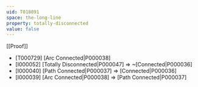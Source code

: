 ```yaml
---
uid: T018891
space: the-long-line
property: totally-disconnected
value: false
---
```

[[Proof]]

* [T000729] [Arc Connected|P000038]
* [I000052] [Totally Disconnected|P000047] => ~[Connected|P000036]
* [I000040] [Path Connected|P000037] => [Connected|P000036]
* [I000039] [Arc Connected|P000038] => [Path Connected|P000037]

